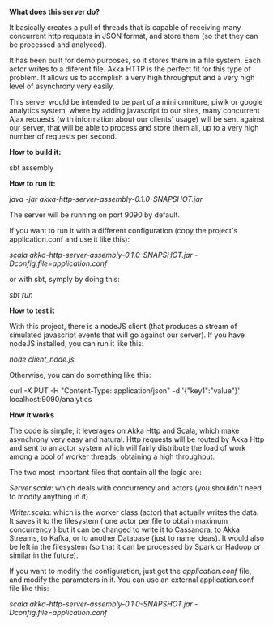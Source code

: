 **What does this server do?**

It basically creates a pull of threads that is capable of receiving many concurrent http requests in JSON format, and store them (so that they can be processed and analyced).

It has been built for demo purposes, so it stores them in a file system. Each actor writes to a diferent file.
Akka HTTP is the perfect fit for this type of problem. It allows us to acomplish a very high throughput and a very high level of asynchrony very easily.

This server would be intended to be part of a mini omniture, piwik or google analytics system, where by adding javascript to our sites, many concurrent Ajax requests (with information about our clients' usage) will be sent against our server, that will be able to process and store them all, up to a very high number of requests per second.


**How to build it:**

sbt assembly



**How to run it:**

*java -jar akka-http-server-assembly-0.1.0-SNAPSHOT.jar*

The server will be running on port 9090 by default.

If you want to run it with a different configuration (copy the project's application.conf and use it like this):

*scala akka-http-server-assembly-0.1.0-SNAPSHOT.jar -Dconfig.file=application.conf*

or with sbt, symply by doing this:

*sbt run*

**How to test it**

With this project, there is a nodeJS client (that produces a stream of simulated javascript events that will go against our server). If you have nodeJS installed, you can run it like this:

*node client_node.js*

Otherwise, you can do something like this: 

curl -X PUT -H "Content-Type: application/json" -d '{"key1":"value"}' localhost:9090/analytics

**How it works**

The code is simple; it leverages on Akka Http and Scala, which make asynchrony very easy and natural.
Http requests will be routed by Akka Http and sent to an actor system which will fairly distribute the load of work among a pool of worker threads, obtaining a high throughput.

The two most important files that contain all the logic are:

*Server.scala*: which deals with concurrency and actors (you shouldn't need to modify anything in it)

*Writer.scala*: which is the worker class (actor) that actually writes the data. It saves it to the filesystem ( one actor per file to obtain maximum concurrency ) but it can be changed to write it to Cassandra, to Akka Streams, to Kafka, or to another Database (just to name ideas). It would also be left in the filesystem (so that it can be processed by Spark or Hadoop or similar in the future).

If you want to modify the configuration, just get the *application.conf* file, and modify the parameters in it. You can use an external application.conf file like this:

*scala akka-http-server-assembly-0.1.0-SNAPSHOT.jar -Dconfig.file=application.conf*

